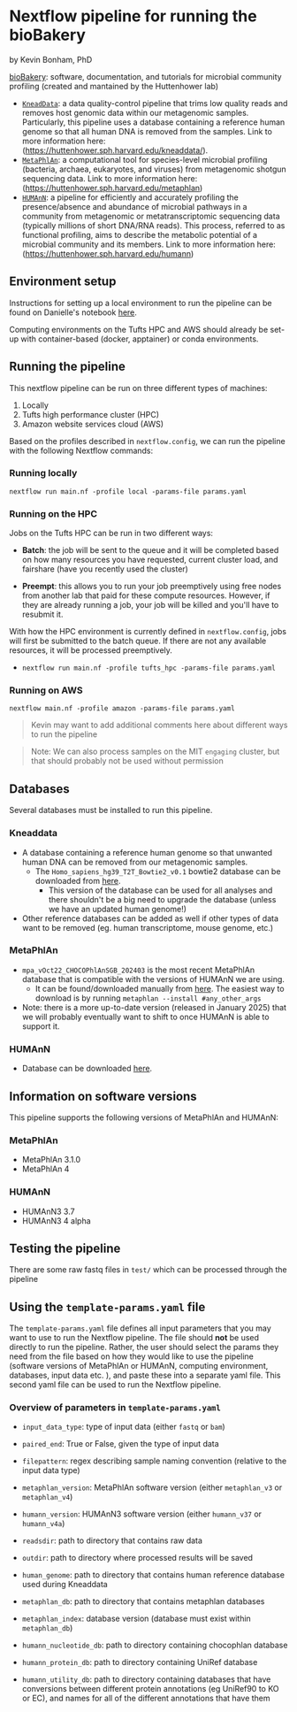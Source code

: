 # Nextflow pipeline for running the bioBakery

by Kevin Bonham, PhD 

[bioBakery](https://github.com/biobakery): software, documentation, and tutorials for microbial community profiling (created and mantained by the Huttenhower lab)

- [`KneadData`](https://github.com/biobakery/kneaddata): 
  a data quality-control pipeline that trims low quality reads
  and removes host genomic data within our metagenomic samples.
  Particularly, this pipeline uses a database containing a reference human genome
  so that all human DNA is removed from the samples.
  Link to more information here: (https://huttenhower.sph.harvard.edu/kneaddata/).
- [`MetaPhlAn`](https://github.com/biobakery/MetaPhlAn): 
  a computational tool for species-level microbial profiling (bacteria, archaea, eukaryotes, and viruses)
  from metagenomic shotgun sequencing data.
  Link to more information here:(https://huttenhower.sph.harvard.edu/metaphlan)
- [`HUMAnN`](https://github.com/biobakery/humann): 
  a pipeline for efficiently and accurately profiling the presence/absence and abundance of microbial pathways
  in a community from metagenomic or metatranscriptomic sequencing data
  (typically millions of short DNA/RNA reads).
  This process, referred to as functional profiling,
  aims to describe the metabolic potential of a microbial community and its members.
  Link to more information here:(https://huttenhower.sph.harvard.edu/humann)

## Environment setup
Instructions for setting up a local environment to run the pipeline can be found on Danielle's notebook [here](https://github.com/BonhamLab/daniellepinto/blob/main/PeriodicMeetings/2025-06-17.md#danielles-personal-notes). 

Computing environments on the Tufts HPC and AWS should already be set-up with container-based (docker, apptainer) or conda environments.

## Running the pipeline
This nextflow pipeline can be run on three different types of machines: 
1) Locally
2) Tufts high performance cluster (HPC)
3) Amazon website services cloud (AWS)

Based on the profiles described in `nextflow.config`, we can run the pipeline with the following Nextflow commands:


### Running locally
`nextflow run main.nf -profile local -params-file params.yaml` 

### Running on the HPC

Jobs on the Tufts HPC can be run in two different ways:

- **Batch**: the job will be sent to the queue
  and it will be completed based on how many resources you have requested,
  current cluster load,
  and fairshare (have you recently used the cluster) 

- **Preempt**: this allows you to run your job preemptively using free nodes from another lab that paid for these compute resources. However, if they are already running a job, your job will be killed and you'll have to resubmit it.

With how the HPC environment is currently defined in `nextflow.config`, jobs will first be submitted to the batch queue. If there are not any available resources, it will be processed preemptively. 


- `nextflow run main.nf -profile tufts_hpc -params-file params.yaml` 

### Running on AWS
`nextflow main.nf -profile amazon -params-file params.yaml` 

> Kevin may want to add additional comments here about different ways to run the pipeline

> Note: We can also process samples on the MIT `engaging` cluster, but that should probably not be used without permission

## Databases
Several databases must be installed to run this pipeline. 

### Kneaddata
- A database containing a reference human genome so that unwanted human DNA can be removed from our metagenomic samples.
    - The `Homo_sapiens_hg39_T2T_Bowtie2_v0.1` bowtie2 database can be downloaded from [here](https://huttenhower.sph.harvard.edu/kneadData_databases/Homo_sapiens_hg39_T2T_Bowtie2_v0.1.tar.gz).
        - This version of the database can be used for all analyses and there shouldn't be a big need to upgrade the database (unless we have an updated human genome!)
- Other reference databases can be added as well if other types of data want to be removed (eg. human transcriptome, mouse genome, etc.)

### MetaPhlAn
- `mpa_vOct22_CHOCOPhlAnSGB_202403` is the most recent MetaPhlAn database that is compatible with the versions of HUMAnN we are using.
    - It can be found/downloaded manually from [here](http://cmprod1.cibio.unitn.it/biobakery4/metaphlan_databases/). The easiest way to download is by running `metaphlan --install #any_other_args`
- Note: there is a more up-to-date version (released in January 2025) that we will probably eventually want to shift to once HUMAnN is able to support it.

### HUMAnN
- Database can be downloaded [here](http://cmprod1.cibio.unitn.it/databases/HUMAnN/).


## Information on software versions
This pipeline supports the following versions of MetaPhlAn and HUMAnN:
 
 ### MetaPhlAn
- MetaPhlAn 3.1.0
- MetaPhlAn 4

### HUMAnN
- HUMAnN3 3.7
- HUMAnN3 4 alpha

## Testing the pipeline
There are some raw fastq files in `test/` which can be processed through the pipeline

## Using the `template-params.yaml` file
The `template-params.yaml` file defines all input parameters that you may want to use to run the Nextflow pipeline. The file should **not** be used directly to run the pipeline. Rather, the user should select the params they need from the file based on how they would like to use the pipeline (software versions of MetaPhlAn or HUMAnN, computing environment, databases, input data etc. ), and paste these into a separate yaml file. This second yaml file can be used to run the Nextflow pipeline. 

### Overview of parameters in `template-params.yaml`
- `input_data_type`: type of input data (either `fastq` or `bam`)
- `paired_end`: True or False, given the type of input data
- `filepattern`: regex describing sample naming convention (relative to the input data type)

- `metaphlan_version`: MetaPhlAn software version (either `metaphlan_v3` or `metaphlan_v4`)
- `humann_version`: HUMAnN3 software version (either `humann_v37` or `humann_v4a`)
- `readsdir`: path to directory that contains raw data 
- `outdir`: path to directory where processed results will be saved
- `human_genome`: path to directory that contains human reference database used during Kneaddata 
- `metaphlan_db`: path to directory that contains metaphlan databases
- `metaphlan_index`: database version (database must exist within `metaphlan_db`)
- `humann_nucleotide_db`: path to directory containing chocophlan database
- `humann_protein_db`: path to directory containing UniRef database
- `humann_utility_db`: path to directory containing databases that have conversions between different protein annotations (eg UniRef90 to KO or EC), and names for all of the different annotations that have them
